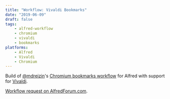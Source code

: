 ```yaml
---
title: "Workflow: Vivaldi Bookmarks"
date: "2019-06-09"
draft: false
tags:
    - alfred-workflow
    - chromium
    - vivaldi
    - bookmarks
platforms:
    - Alfred
    - Vivaldi
    - Chromium
---
```


Build of [@mdreizin][mdreizin]'s [Chromium bookmarks workflow][workflow] for Alfred with support for [Vivaldi][vivaldi].

<!--more-->

[Workflow request on AlfredForum.com][request].

[mdreizin]: https://github.com/mdreizin
[workflow]: https://github.com/mdreizin/chrome-bookmarks-alfred-workflow
[vivaldi]: https://vivaldi.com/
[request]: https://www.alfredforum.com/topic/12963-search-vivaldi-bookmarks/
